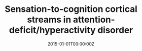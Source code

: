 ---
title: "Sensation-to-cognition cortical streams in attention-deficit/hyperactivity disorder"
authors:
- Susana Carmona
- Elseline Hoekzema
- Francisco X Castellanos
- David García García
- Agustín Lage Castellanos
- Koene R A Van Dijk
- Francisco J Navas Sánchez
- Kenia Martínez
- Manuel Desco
- Jorge Sepulcre
date: "2015-01-01T00:00:00Z"
doi: ""
publishDate: "2015-01-01T00:00:00Z"
publication_types: ["2"]
publication: "In *Human Brain Mapping*"
tags:
- Source Themes
featured: false
links:
- name: Link
  url: https://www.ncbi.nlm.nih.gov/pmc/articles/PMC4484811/
---